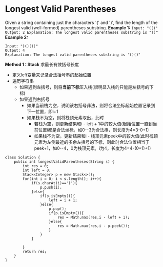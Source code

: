 # Longest Valid Parentheses

Given a string containing just the characters '(' and ')', find the length of the longest valid (well-formed) parentheses substring.
**Example 1:**
``
Input: "(()"
Output: 2
Explanation: The longest valid parentheses substring is "()"
``
**Example 2:**
```
Input: ")()())"
Output: 4
Explanation: The longest valid parentheses substring is "()()"
```

**Method 1 : Stack**
求最长有效括号长度

* 定义left变量来记录合法括号串的起始位置
* 遍历字符串
  * 如果遇到左括号，则将**当前下标**压入栈(很明显入栈的只能是左括号的下标)
  * 如果遇到右括号
    * 如果当前栈为空，说明该右括号非法，则将合法坐标起始位置记录到下一位置，即i+1
    * 如果栈不为空，则将栈顶元素取出，此时
      * 若栈为空，则更新结果和i - left + 1中的较大值(起始位置一直到当前位置i都是合法坐标，如0--3为合法串，则长度为4=3-0+1)
      * 如果栈不为空，更新结果和i - 栈顶元素peek中的较大值(此时栈顶元素为左侧最近的多余左括号的下标，则此时合法位置相当于peek+1，如0--4，0为栈顶元素，i为4，长度为4=4-(0+1)+1)

```
class Solution {
    public int longestValidParentheses(String s) {
        int res = 0;
        int left = 0;
        Stack<Integer> p = new Stack<>();
        for(int i = 0; i < s.length(); i++){
            if(s.charAt(i)=='('){
                p.push(i);
            }else{
                if(p.isEmpty()){
                    left = i + 1;
                }else{
                    p.pop();
                    if(p.isEmpty()){
                        res = Math.max(res,i - left + 1);
                    }else{
                        res = Math.max(res,i - p.peek());
                    }
                }
            }
            
        }
        return res;
    }
}
```
